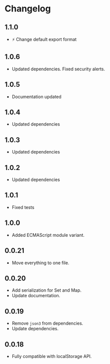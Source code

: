 # Changelog

## 1.1.0

-   ⚡️ Change default export format

## 1.0.6

-   Updated dependencies. Fixed security alerts.

## 1.0.5

-   Documentation updated

## 1.0.4

-   Updated dependencies

## 1.0.3

-   Updated dependencies

## 1.0.2

-   Updated dependencies

## 1.0.1

-   Fixed tests

## 1.0.0

-   Added ECMAScript module variant.

## 0.0.21

-   Move everything to one file.

## 0.0.20

-   Add serialization for Set and Map.
-   Update documentation.

## 0.0.19

-   Remove `json3` from dependencies.
-   Update dependencies.

## 0.0.18

-   Fully compatible with localStorage API.
